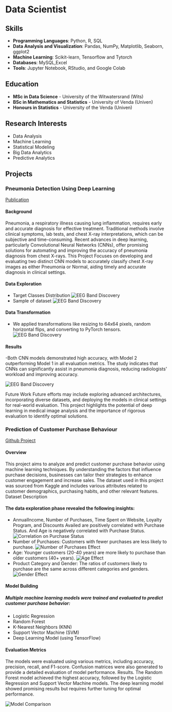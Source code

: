 # Data Scientist
## Skills

- **Programming Languages**: Python, R, SQL
- **Data Analysis and Visualization**: Pandas, NumPy, Matplotlib, Seaborn, ggplot2
- **Machine Learning**: Scikit-learn, Tensorflow and Tytorch
- **Databases**: MySQL,Excel
- **Tools**: Jupyter Notebook, RStudio, and Google Colab

## Education

- **MSc in Data Science** - University of the Witwatersrand (Wits)
- **BSc in Mathematics and Statistics** - University of Venda (Univen)
- **Honours in Statistics** - University of the Venda (Univen)

## Research Interests

- Data Analysis
- Machine Learning
- Statistical Modeling
- Big Data Analytics
- Predictive Analytics


## Projects
###   Pneumonia Detection Using Deep Learning
[Publication](https://www.mdpi.com/1424-8220/22/8/3048)


#### Background
Pneumonia, a respiratory illness causing lung inflammation, requires early and accurate diagnosis for effective treatment. Traditional methods involve clinical symptoms, lab tests, and chest X-ray interpretations, which can be subjective and time-consuming. Recent advances in deep learning, particularly Convolutional Neural Networks (CNNs), offer promising solutions for automating and improving the accuracy of pneumonia diagnosis from chest X-rays. This Project Focuses on developing and evaluating two distinct CNN models to accurately classify chest X-ray images as either Pneumonia or Normal, aiding timely and accurate diagnosis in clinical settings.

#### Data Exploration
- Target Classes Distribution
![EEG Band Discovery](/assets/img/eeg_band_discovery.jpeg)
- Sample of dataset
![EEG Band Discovery](/assets/img/eeg_band_discovery.jpeg)
#### Data Transformation
- We applied transformations like resizing to 64x64 pixels, random horizontal flips, and converting to PyTorch tensors.
![EEG Band Discovery](/assets/img/eeg_band_discovery.jpeg)

#### Results
-Both CNN models demonstrated high accuracy, with Model 2 outperforming Model 1 in all evaluation metrics. The study indicates that CNNs can significantly assist in pneumonia diagnosis, reducing radiologists' workload and improving accuracy.

![EEG Band Discovery](/assets/img/eeg_band_discovery.jpeg)

Future Work
Future efforts may include exploring advanced architectures, incorporating diverse datasets, and deploying the models in clinical settings for real-world evaluation. This project highlights the potential of deep learning in medical image analysis and the importance of rigorous evaluation to identify optimal solutions.



### Prediction of Customer Purchase Behaviour
[Github Project](https://github.com/MulweliRaymond/Predict-Customer-Purchase-Behaviour-Project)

#### Overview
This project aims to analyze and predict customer purchase behavior using machine learning techniques. By understanding the factors that influence purchase decisions, businesses can tailor their strategies to enhance customer engagement and increase sales. The dataset used in this project was sourced from Kaggle and includes various attributes related to customer demographics, purchasing habits, and other relevant features.
Dataset Description

#### The data exploration phase revealed the following insights:
- AnnualIncome, Number of Purchases, Time Spent on Website, Loyalty Program, and Discounts Availed are positively correlated with Purchase Status. And Age is negatively correlated with Purchase Status.
  ![Correlation on Purchase Status](Customer/corr.png)
- Number of Purchases: Customers with fewer purchases are less likely to purchase.
 ![Number of Purchases Effect](/Customer/numofpur.png)
- Age: Younger customers (20-40 years) are more likely to purchase than older customers (40+ years).
  ![Age Effect](/Customer/Age.png)
- Product Category and Gender: The ratios of customers likely to purchase are the same across different categories and genders.
  ![Gender Effect](/Customer/Gender.png)

#### Model Building

##### Multiple machine learning models were trained and evaluated to predict customer purchase behavior:

- Logistic Regression
- Random Forest
- K-Nearest Neighbors (KNN)
- Support Vector Machine (SVM)
- Deep Learning Model (using TensorFlow)

#### Evaluation Metrics
The models were evaluated using various metrics, including accuracy, precision, recall, and F1-score. Confusion matrices were also generated to provide a detailed evaluation of model performance.
Results. The Random Forest model achieved the highest accuracy, followed by the Logistic Regression and Support Vector Machine models. The deep learning model showed promising results but requires further tuning for optimal performance.

![Model Comparison](/Customer/comparison.png)

